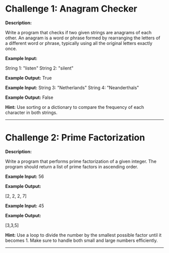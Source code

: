 # Challenge 1: Anagram Checker

**Description:**

Write a program that checks if two given strings are anagrams of each other. An anagram is a word or phrase formed by rearranging the letters of a different word or phrase, typically using all the original letters exactly once.

**Example Input:**

String 1: "listen"
String 2: "silent"

**Example Output:**
True

**Example Input:**
String 3: "Netherlands"
String 4: "Neanderthals"

**Example Output:**
False


**Hint:** Use sorting or a dictionary to compare the frequency of each character in both strings.

---

# Challenge 2: Prime Factorization

**Description:**

Write a program that performs prime factorization of a given integer. The program should return a list of prime factors in ascending order.

**Example Input:**
56

**Example Output:**

[2, 2, 2, 7]

**Example Input:**
45

**Example Output:**

[3,3,5]


**Hint:** Use a loop to divide the number by the smallest possible factor until it becomes 1. Make sure to handle both small and large numbers efficiently.

---



